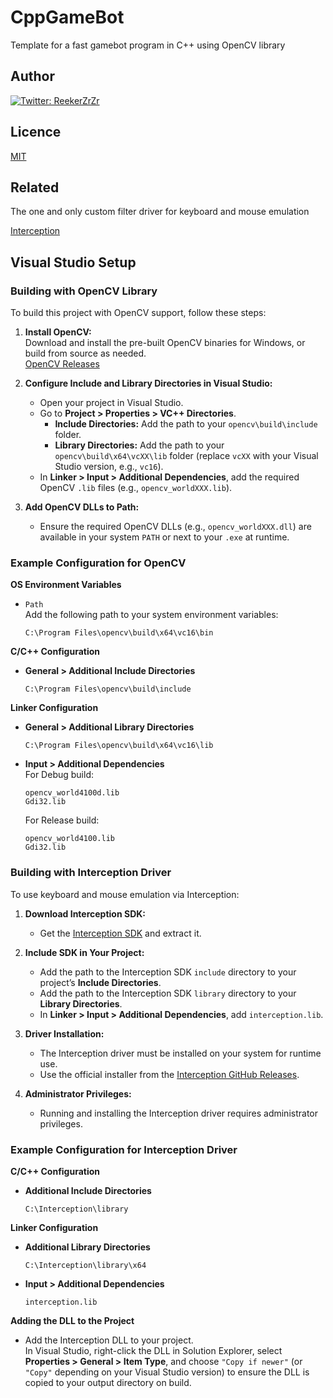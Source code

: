 # CppGameBot

Template for a fast gamebot program in C++ using OpenCV library


## Author
[![Twitter: ReekerZrZr](https://img.shields.io/twitter/follow/ReekerZrZr?style=social)](https://x.com/ReekerZrZr)

## Licence

[MIT](https://opensource.org/licenses/mit-license.php)
## Related

The one and only custom filter driver for keyboard and mouse emulation

[Interception](https://github.com/oblitum/Interception)

## Visual Studio Setup

### Building with OpenCV Library

To build this project with OpenCV support, follow these steps:

1. **Install OpenCV:**  
   Download and install the pre-built OpenCV binaries for Windows, or build from source as needed.  
   [OpenCV Releases](https://opencv.org/releases/)

2. **Configure Include and Library Directories in Visual Studio:**  
   - Open your project in Visual Studio.
   - Go to **Project > Properties > VC++ Directories**.
     - **Include Directories:** Add the path to your `opencv\build\include` folder.
     - **Library Directories:** Add the path to your `opencv\build\x64\vcXX\lib` folder (replace `vcXX` with your Visual Studio version, e.g., `vc16`).
   - In **Linker > Input > Additional Dependencies**, add the required OpenCV `.lib` files (e.g., `opencv_worldXXX.lib`).

3. **Add OpenCV DLLs to Path:**  
   - Ensure the required OpenCV DLLs (e.g., `opencv_worldXXX.dll`) are available in your system `PATH` or next to your `.exe` at runtime.

### Example Configuration for OpenCV

**OS Environment Variables**

- `Path`  
  Add the following path to your system environment variables:  
  ```
  C:\Program Files\opencv\build\x64\vc16\bin
  ```

**C/C++ Configuration**

- **General > Additional Include Directories**
  ```
  C:\Program Files\opencv\build\include
  ```

**Linker Configuration**

- **General > Additional Library Directories**
  ```
  C:\Program Files\opencv\build\x64\vc16\lib
  ```
- **Input > Additional Dependencies**  
  For Debug build:
  ```
  opencv_world4100d.lib
  Gdi32.lib
  ```
  For Release build:
  ```
  opencv_world4100.lib
  Gdi32.lib
  ```

### Building with Interception Driver

To use keyboard and mouse emulation via Interception:

1. **Download Interception SDK:**  
   - Get the [Interception SDK](https://github.com/oblitum/Interception) and extract it.

2. **Include SDK in Your Project:**  
   - Add the path to the Interception SDK `include` directory to your project’s **Include Directories**.
   - Add the path to the Interception SDK `library` directory to your **Library Directories**.
   - In **Linker > Input > Additional Dependencies**, add `interception.lib`.

3. **Driver Installation:**  
   - The Interception driver must be installed on your system for runtime use.  
   - Use the official installer from the [Interception GitHub Releases](https://github.com/oblitum/Interception/releases).

4. **Administrator Privileges:**  
   - Running and installing the Interception driver requires administrator privileges.

### Example Configuration for Interception Driver

**C/C++ Configuration**

- **Additional Include Directories**
  ```
  C:\Interception\library
  ```

**Linker Configuration**

- **Additional Library Directories**
  ```
  C:\Interception\library\x64
  ```
- **Input > Additional Dependencies**
  ```
  interception.lib
  ```

**Adding the DLL to the Project**

- Add the Interception DLL to your project.  
  In Visual Studio, right-click the DLL in Solution Explorer, select **Properties > General > Item Type**, and choose `"Copy if newer"` (or `"Copy"` depending on your Visual Studio version) to ensure the DLL is copied to your output directory on build.
